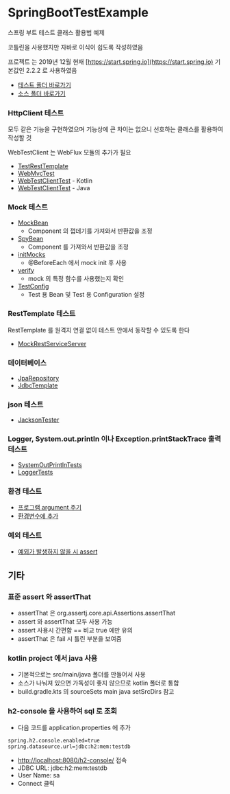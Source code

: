# SpringBootTestExample
스프링 부트 테스트 클래스 활용법 예제 

코틀린을 사용했지만 자바로 이식이 쉽도록 작성하였음

프로젝트 는 2019년 12월 현재 [https://start.spring.io](https://start.spring.io) 기본값인 2.2.2 로 사용하였음

- [테스트 폴더 바로가기](https://github.com/rudty/SpringBootTestExample/tree/master/src/test/kotlin/org/rudtyz/tests)  
- [소스 폴더 바로가기](https://github.com/rudty/SpringBootTestExample/tree/master/src/main/kotlin/org/rudtyz/tests)

### HttpClient 테스트 
모두 같은 기능을 구현하였으며 기능상에 큰 차이는 없으니 선호하는 클래스를 활용하여 작성할 것 
 
WebTestClient 는 WebFlux 모듈의 추가가 필요 
- [TestRestTemplate](https://github.com/rudty/SpringBootTestExample/blob/master/src/test/kotlin/org/rudtyz/tests/webclient/TestRestTemplateTest.kt)
- [WebMvcTest](https://github.com/rudty/SpringBootTestExample/blob/master/src/test/kotlin/org/rudtyz/tests/webclient/WebMvcTest.kt)
- [WebTestClientTest](https://github.com/rudty/SpringBootTestExample/blob/master/src/test/kotlin/org/rudtyz/tests/webclient/WebTestClientTest1.kt) - Kotlin
- [WebTestClientTest](https://github.com/rudty/SpringBootTestExample/blob/master/src/test/kotlin/org/rudtyz/tests/webclient/WebTestClientTest2.java) - Java

### Mock 테스트
- [MockBean](https://github.com/rudty/SpringBootTestExample/blob/master/src/test/kotlin/org/rudtyz/tests/bean/MockBeanTest.kt)
  - Component 의 껍데기를 가져와서 반환값을 조정  
- [SpyBean](https://github.com/rudty/SpringBootTestExample/blob/master/src/test/kotlin/org/rudtyz/tests/bean/SpyBeanTest.kt)
  - Component 를 가져와서 반환값을 조정
- [initMocks](https://github.com/rudty/SpringBootTestExample/blob/master/src/test/kotlin/org/rudtyz/tests/bean/MockAndNew.kt)
  - @BeforeEach 에서 mock init 후 사용 
- [verify](https://github.com/rudty/SpringBootTestExample/blob/master/src/test/kotlin/org/rudtyz/tests/bean/MockVerify.kt)
  - mock 의 특정 함수를 사용했는지 확인
- [TestConfig](https://github.com/rudty/SpringBootTestExample/blob/master/src/test/kotlin/org/rudtyz/tests/bean/TestConfig.kt)
  - Test 용 Bean 및 Test 용 Configuration 설정 

### RestTemplate 테스트
RestTemplate 를 원격지 연결 없이 테스트 안에서 동작할 수 있도록 한다
- [MockRestServiceServer](https://github.com/rudty/SpringBootTestExample/blob/master/src/test/kotlin/org/rudtyz/tests/restserviceserver/RestServiceServerTest.kt)

### 데이터베이스
- [JpaRepository](https://github.com/rudty/SpringBootTestExample/blob/master/src/test/kotlin/org/rudtyz/tests/db/JpaRepositoryTest.kt)
- [JdbcTemplate](https://github.com/rudty/SpringBootTestExample/blob/master/src/test/kotlin/org/rudtyz/tests/db/JdbcTest.kt)

### json 테스트
- [JacksonTester](https://github.com/rudty/SpringBootTestExample/blob/master/src/test/kotlin/org/rudtyz/tests/json/JsonTest.kt)

### Logger, System.out.println 이나 Exception.printStackTrace 출력 테스트
 - [SystemOutPrintlnTests](https://github.com/rudty/SpringBootTestExample/blob/master/src/test/kotlin/org/rudtyz/tests/output/SystemOutPrintlnTests.kt)
 - [LoggerTests](https://github.com/rudty/SpringBootTestExample/blob/master/src/test/kotlin/org/rudtyz/tests/output/LoggerTests.kt) 
 
### 환경 테스트
 - [프로그램 argument 주기](https://github.com/rudty/SpringBootTestExample/blob/master/src/test/kotlin/org/rudtyz/tests/env/ApplicationStartArgument.kt)
 - [환경변수에 추가](https://github.com/rudty/SpringBootTestExample/blob/master/src/test/kotlin/org/rudtyz/tests/env/ApplicationEnvironment.java) 
 
### 예외 테스트
- [예외가 발생하지 않을 시 assert](https://github.com/rudty/SpringBootTestExample/blob/master/src/test/kotlin/org/rudtyz/tests/exception/ExceptionTest.kt)
 
## 기타 
### 표준 assert 와 assertThat
- assertThat 은 org.assertj.core.api.Assertions.assertThat
- assert 와 assertThat 모두 사용 가능 
- assert 사용시 간편함 == 비교 true 에만 유의 
- assertThat 은 fail 시 틀린 부분을 보여줌

### kotlin project 에서 java 사용
- 기본적으로는 src/main/java 폴더를 만들어서 사용
- 소스가 나눠져 있으면 가독성이 좋지 않으므로 kotlin 폴더로 통합
- build.gradle.kts 의 sourceSets main java setSrcDirs 참고

### h2-console 을 사용하여 sql 로 조회 
- 다음 코드를 application.properties 에 추가  
```properties
spring.h2.console.enabled=true
spring.datasource.url=jdbc:h2:mem:testdb
```
- [http://localhost:8080/h2-console/](http://localhost:8080/h2-console/) 접속
- JDBC URL: jdbc:h2:mem:testdb
- User Name: sa
- Connect 클릭 

